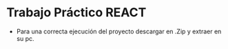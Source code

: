 # Trabajo Práctico REACT

- Para una correcta ejecución del proyecto descargar en .Zip y extraer en su pc.
